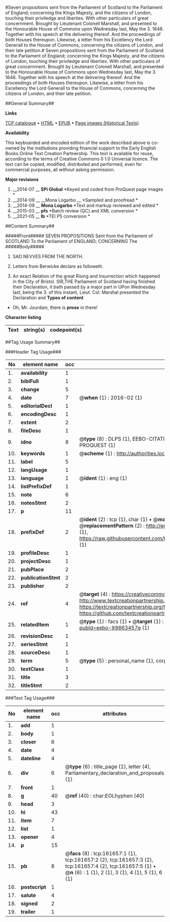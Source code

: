 #Seven propositions sent from the Parliament of Scotland to the Parliament of England; concerning the Kings Majesty, and the citizens of London, touching their priviledge and liberties. With other particulars of great concernment. Brought by Lieutenant Colonell Marshall, and presented to the Honourable House of Commons upon Wednesday last, May the 3. 1648. Together with his speech at the delivering thereof. And the proceedings of both Houses thereupon. Likewise, a letter from his Excellency the Lord Generall to the House of Commons, concerning the citizens of London, and their late petition.#
Seven propositions sent from the Parliament of Scotland to the Parliament of England; concerning the Kings Majesty, and the citizens of London, touching their priviledge and liberties. With other particulars of great concernment. Brought by Lieutenant Colonell Marshall, and presented to the Honourable House of Commons upon Wednesday last, May the 3. 1648. Together with his speech at the delivering thereof. And the proceedings of both Houses thereupon. Likewise, a letter from his Excellency the Lord Generall to the House of Commons, concerning the citizens of London, and their late petition.

##General Summary##

**Links**

[TCP catalogue](http://www.ota.ox.ac.uk/tcp/)  • 
[HTML](http://tei.it.ox.ac.uk/tcp/Texts-HTML/free/A92/A92606.html)  • 
[EPUB](http://tei.it.ox.ac.uk/tcp/Texts-EPUB/free/A92/A92606.epub) • 
[Page images (Historical Texts)](https://historicaltexts.jisc.ac.uk/eebo-99863457e)

**Availability**

This keyboarded and encoded edition of the work described above is co-owned by the
    institutions providing financial support to the Early English Books Online Text Creation
    Partnership. This text is available for reuse, according to the terms of  Creative Commons 0 1.0 Universal
    licence. The text can be copied, modified, distributed and performed, even for commercial
    purposes, all without asking permission.

**Major revisions**

1. __2014-07 __ __SPi Global__ *Keyed and coded from ProQuest page images *
1. __2014-09 __ __Mona Logarbo __ *Sampled and proofread *
1. __2014-09 __ __Mona Logarbo__ *Text and markup reviewed and edited *
1. __2015-03 __ __pfs__ *Batch review (QC) and XML conversion *
1. __2021-05 __ __lb__ *TEI P5 conversion *

##Content Summary##

#####Front#####
SEVEN PROPOSITIONS Sent from the Parliament of SCOTLAND To the Parliament of ENGLAND; CONCERNING The
#####Body#####

1. SAD NEVVES FROM THE NORTH.

1. Letters from Berwicke declare as followeth.

1. An exact Relation of the great Rising and Insurrection which happened in the City of Bristol.
SIR,THE Parliament of Scotland having finished their Declaration, it bath passed by a major part in UPon Wednesday last, being the 3. of this instant, Lieut. Col. Marshal presented the Declaration and
**Types of content**

  * Oh, Mr. Jourdain, there is **prose** in there!

**Character listing**


|Text|string(s)|codepoint(s)|
|---|---|---|

##Tag Usage Summary##

###Header Tag Usage###

|No|element name|occ|attributes|
|---|---|---|---|
|1.|__availability__|1||
|2.|__biblFull__|1||
|3.|__change__|5||
|4.|__date__|7| @__when__ (1) : 2016-02 (1)|
|5.|__editorialDecl__|1||
|6.|__encodingDesc__|1||
|7.|__extent__|2||
|8.|__fileDesc__|1||
|9.|__idno__|8| @__type__ (8) : DLPS (1), EEBO-CITATION (1), VID (1), EEBO-PROQUEST (1), STC (3), PROQUEST (1)|
|10.|__keywords__|1| @__scheme__ (1) : http://authorities.loc.gov/ (1)|
|11.|__label__|5||
|12.|__langUsage__|1||
|13.|__language__|1| @__ident__ (1) : eng (1)|
|14.|__listPrefixDef__|1||
|15.|__note__|6||
|16.|__notesStmt__|2||
|17.|__p__|11||
|18.|__prefixDef__|2| @__ident__ (2) : tcp (1), char (1)  •  @__matchPattern__ (2) : ([0-9\-]+):([0-9IVX]+) (1), (.+) (1)  •  @__replacementPattern__ (2) : http://eebo.chadwyck.com/downloadtiff?vid=$1&page=$2 (1), https://raw.githubusercontent.com/textcreationpartnership/Texts/master/tcpchars.xml#$1 (1)|
|19.|__profileDesc__|1||
|20.|__projectDesc__|1||
|21.|__pubPlace__|2||
|22.|__publicationStmt__|2||
|23.|__publisher__|2||
|24.|__ref__|4| @__target__ (4) : https://creativecommons.org/publicdomain/zero/1.0/ (1), http://www.textcreationpartnership.org/docs/. (1), https://textcreationpartnership.org/faq/#faq05 (1), https://github.com/textcreationpartnership (1)|
|25.|__relatedItem__|1| @__type__ (1) : facs (1)  •  @__target__ (1) : https://data.historicaltexts.jisc.ac.uk/view?pubId=eebo-99863457e (1)|
|26.|__revisionDesc__|1||
|27.|__seriesStmt__|1||
|28.|__sourceDesc__|1||
|29.|__term__|5| @__type__ (5) : personal_name (1), corporate_name (2), geographic_name (2)|
|30.|__textClass__|1||
|31.|__title__|3||
|32.|__titleStmt__|2||


###Text Tag Usage###

|No|element name|occ|attributes|
|---|---|---|---|
|1.|__add__|1||
|2.|__body__|1||
|3.|__closer__|6||
|4.|__date__|4||
|5.|__dateline__|4||
|6.|__div__|6| @__type__ (6) : title_page (1), letter (4), Parliamentary_declaration_and_proposals (1)|
|7.|__front__|1||
|8.|__g__|40| @__ref__ (40) : char:EOLhyphen (40)|
|9.|__head__|3||
|10.|__hi__|43||
|11.|__item__|7||
|12.|__list__|1||
|13.|__opener__|4||
|14.|__p__|15||
|15.|__pb__|8| @__facs__ (8) : tcp:161657:1 (1), tcp:161657:2 (2), tcp:161657:3 (2), tcp:161657:4 (2), tcp:161657:5 (1)  •  @__n__ (6) : 1 (1), 2 (1), 3 (1), 4 (1), 5 (1), 6 (1)|
|16.|__postscript__|1||
|17.|__salute__|4||
|18.|__signed__|2||
|19.|__trailer__|1||
